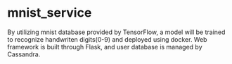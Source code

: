 # mnist_service

By utilizing mnist database provided by TensorFlow, a model will be trained to recognize handwriten digits(0-9) and deployed using docker. Web framework is built through Flask, and user database is managed by Cassandra. 
